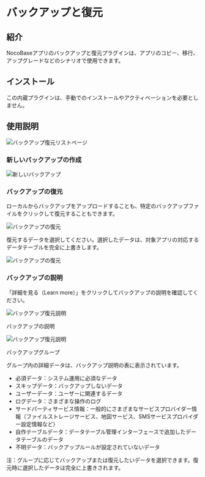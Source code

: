 # バックアップと復元

<PluginInfo name="plugin-manager"></PluginInfo>

## 紹介

NocoBaseアプリのバックアップと復元プラグインは、アプリのコピー、移行、アップグレードなどのシナリオで使用できます。

## インストール

この内蔵プラグインは、手動でのインストールやアクティベーションを必要としません。

## 使用説明

![バックアップ復元リストページ](https://static-docs.nocobase.com/071b969c4db9bdc6d2c359e1b6bef5da.png)

### 新しいバックアップの作成

![新しいバックアップ](https://static-docs.nocobase.com/0e3d9410e6b1cfbda38044033f0b4053.png)

### バックアップの復元

ローカルからバックアップをアップロードすることも、特定のバックアップファイルをクリックして復元することもできます。

![バックアップの復元](https://static-docs.nocobase.com/e4b95a4376260fd516de7828fd9f1056.png)

復元するデータを選択してください。選択したデータは、対象アプリの対応するデータテーブルを完全に上書きします。

![バックアップの復元](https://static-docs.nocobase.com/9c7cb78b51c8f949e417b5a1e0180ae2.png)

### バックアップの説明

「詳細を見る（Learn more）」をクリックしてバックアップの説明を確認してください。

![バックアップ復元説明](https://static-docs.nocobase.com/4f54eba0fde2d6481274665cb184a79e.png)

バックアップの説明

![バックアップ復元説明](https://static-docs.nocobase.com/bd5c68cf7e35d04e525f9b13e48e32d9.png)

バックアップグループ

グループ内の詳細データは、バックアップ説明の表に表示されています。

- 必須データ：システム運用に必須なデータ
- スキップデータ：バックアップしないデータ
- ユーザーデータ：ユーザーに関連するデータ
- ログデータ：さまざまな操作のログ
- サードパーティサービス情報：一般的にさまざまなサービスプロバイダー情報（ファイルストレージサービス、地図サービス、SMSサービスプロバイダー設定情報など）
- 自作テーブルデータ：データテーブル管理インターフェースで追加したデータテーブルのデータ
- 不明データ：バックアップルールが設定されていないデータ

注：グループに応じてバックアップまたは復元したいデータを選択できます。復元時に選択したデータは完全に上書きされます。

